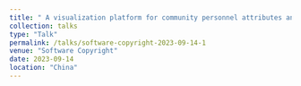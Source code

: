 ```yaml
---
title: " A visualization platform for community personnel attributes analysis and movement trajectories  "
collection: talks
type: "Talk"
permalink: /talks/software-copyright-2023-09-14-1
venue: "Software Copyright"
date: 2023-09-14
location: "China"
---
```

